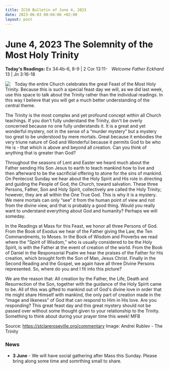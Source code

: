 ```yaml
---
title: ICCH Bulletin of June 4, 2023
date: 2023-06-03 08:04:06 +02:00
layout: post
---
```


# June 4, 2023 The Solemnity of the Most Holy Trinity
<span style="float: right"><em>Welcome Father Eckhard</em></span>
**Today's Readings:** Ex 34:4b-6, 8-9 | 2 Cor 13:11-13 | Jn 3:16-18


<img style="float: left; margin-right: 1em;" src="https://upload.wikimedia.org/wikipedia/commons/thumb/0/0b/Angelsatmamre-trinity-rublev-1410.jpg/1024px-Angelsatmamre-trinity-rublev-1410.jpg">

Today the entire Church celebrates the great Feast of the Most Holy Trinity. Because this is such a special feast day we will, as we did last week, use this space to talk about the Trinity
rather than the individual readings. In this way I believe that you will get a much better understanding of the central theme.

The Trinity is the most complex and yet profound concept within all Church teachings. If you don't fully understand the Trinity, don't be overly concerned because no one fully understands it. It is a great and yet wonderful mystery, not in the sense of a “murder mystery” but a mystery too great to be understood by mere mortals. Great because it embodies the very triune nature of God and Wonderful because it permits God to be who He is - that which is above and beyond all creation. Can you think of anything that is greater than God?

Throughout the seasons of Lent and Easter we heard much about the Father sending His Son Jesus to earth to teach mankind how to live and then afterward to be the sacrificial offering to atone for the sins of mankind. On Pentecost Sunday we hear about the Holy Spirit and His role in directing and guiding the People of God, the Church, toward salvation. These three Persons, Father, Son and Holy Spirit, collectively are called the Holy Trinity; however, they are all within the One True God. This is why it is a mystery. We mere mortals can only “see” it from the human point of view and not from the divine view, and that is probably a good thing. Would you really want to understand everything about God and humanity? Perhaps we will someday.

In the Readings at Mass for this Feast, we honor all three Persons of God. From the
Book of Exodus we hear of the Father giving the Law, the Ten Commandments, to Moses. In the Book of Wisdom and Proverbs we read where the "Spirit of Wisdom,” who is usually considered to
be the Holy Spirit, is with the Father at the event of creation of the world. From the Book of Daniel in the Responsorial Psalm we hear the praises of the Father for His creation, which
brought forth the Son of Man, Jesus Christ. Finally in the Second Reading and the Gospel, we again have all three Divine Persons represented. So, where do you and I fit into this picture?

We are the reason that: All creation by the Father, the Life, Death and Resurrection of the Son, together with the guidance of the Holy Spirit came to be. All of this was gifted to mankind out of God's divine love in order that He might share Himself with mankind, the only part of creation made in the “image and likeness” of God that can respond to Him in His love. Are you
responding? This great feast day and this great mystery should not be passed over without some thought given to your relationship to the Trinity. Something to think about during your prayer time this week! MFB

Source: https://stclareroseville.org/commentary
Image: Andrei Rublev - The Trinity

### News 

* **3 June** - We will have social gathering after Mass this Sunday. Please bring along some time and somrthing small to share.
